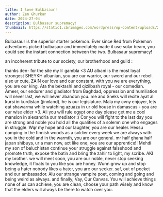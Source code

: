 ```yaml
---
title: I love Bulbasaur!
author: Zen Ghurkan
date: 2024-27-04
description: Bulbasaur supremacy!
thumbnail: https://static1.cbrimages.com/wordpress/wp-content/uploads/2020/12/Pokemon-Adventures-Manga-Red-With-Pokemon-Trio.jpg
---
```


Bulbasaur is the superior starter pokemon. Ever since Red from Pokemon adventures picked bulbasaur and immediately made it use solar beam, you could see the instant connection between the two. Bulbasaur supremacy!




an incoherent tribute to our society, our brotherhood and guild :

thanks den- for the site my lil gambla <3
AU albani is  the most loyal strongest SHEYKH albanian, you are our warrior, our sword and our rebel. also ur cute, ZAIN our love and our constant, with you we are everything, you are our king. Ata the bektashi and qizilbash royal - our comedian. Ameer, our endurer and gladiator from Baghdad, oppression and humiliation will never last, we will never abandon you. me and Sneks will recite ayat al kursi in kurdistan (jinnland), he is our legislature. Mala my cvny enjoyer, lets eat shawarma while watching azuazu in ur old house in damascus - you are our wise elder <3. Ali you will rule egypt one day please get me a cool mansion in alexandria our mediator :( Cor you will fight to the last day you are strong and noble you hold all the qualities of a solemn one who engages in struggle. Wqr my hope  and our laughter, you are our healer. Hessu camping in the finnish woods as a soldier every week we are always with you in the cold and in the warmth, you are our general. mr half ghana half japan shibuya, ur a man now, act like one, you are our apprentice!! Mehdi my son of baluchistan continue your struggle against falsehood and promote truth, expose the batin and bring the zahir to light, my scribe. AKI my brother. we will meet soon, you are our noble, never stop seeking knowledge, it floats to you  like you are honey. Wunn grow up and stop being a hater nobody likes a hater, you are our seeker. saf, out of pocket and our ambassador. Alu our strange vampire poet, coming and going and being weird as always. and finally, Vay, Our Canvas. You will achieve things none of us can achieve, you are clean, choose your path wisely and know that the elders will always be there to watch over you. 